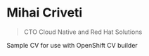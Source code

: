 # Mihai Criveti

> CTO Cloud Native and Red Hat Solutions

Sample CV for use with OpenShift CV builder
